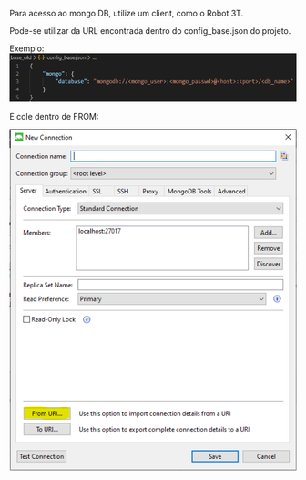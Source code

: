 Para acesso ao mongo DB, utilize um client, como o Robot 3T.

Pode-se utilizar da URL encontrada dentro do config_base.json do projeto.

Exemplo: 
![image.png](/.attachments/image-243e1e13-5bd7-4f11-94e5-7afc3819993c.png)

E cole dentro de FROM:

![image.png](/.attachments/image-2cd5ff86-b5d5-4027-b46f-0219803bb332.png)


